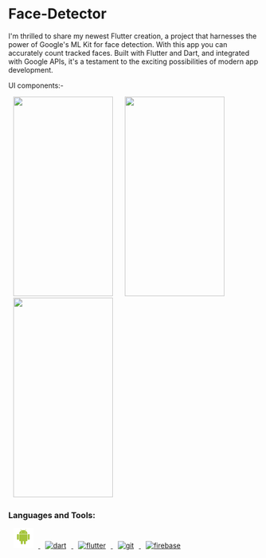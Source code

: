 # Face-Detector

I'm thrilled to share my newest Flutter creation, a project that harnesses the power of Google's ML Kit for face detection. 
With this app you can accurately count tracked faces. Built with Flutter and Dart, and integrated with Google APIs, it's a testament to the exciting possibilities of modern app development.

UI components:-
<p float="left">
  <img src="https://github.com/Anshu-Parmar/Contact-Manager/assets/92868018/76cb28d6-6228-4577-aaba-510a64c1ac4a" width="200" height="400" hspace="10"/>
  <img src="https://github.com/Anshu-Parmar/Contact-Manager/assets/92868018/e3b969f9-9a52-487f-8ddc-31c80d2420e3" width="200" height="400" hspace="10"/>
  <img src="https://github.com/Anshu-Parmar/Contact-Manager/assets/92868018/f4621075-b9ec-41ed-b24c-bd0d57823cf5" width="200" height="400" hspace="10"/>
</p>

<h3 align="left">Languages and Tools:</h3>
<p align="left"> <a href="https://developer.android.com" target="_blank" rel="noreferrer"> <img src="https://raw.githubusercontent.com/devicons/devicon/master/icons/android/android-original-wordmark.svg" alt="android" width="40" height="40" hspace="10"/> </a>  <a href="https://dart.dev" target="_blank" rel="noreferrer"> <img src="https://www.vectorlogo.zone/logos/dartlang/dartlang-icon.svg" alt="dart" width="40" height="40" hspace="10"/> </a> <a href="https://flutter.dev" target="_blank" rel="noreferrer"> <img src="https://www.vectorlogo.zone/logos/flutterio/flutterio-icon.svg" alt="flutter" width="40" height="40" hspace="10"/> </a> <a href="https://git-scm.com/" target="_blank" rel="noreferrer"> <img src="https://www.vectorlogo.zone/logos/git-scm/git-scm-icon.svg" alt="git" width="40" height="40" hspace="10"/> </a><a href="https://firebase.google.com/" target="_blank" rel="noreferrer"> <img src="https://www.vectorlogo.zone/logos/firebase/firebase-icon.svg" alt="firebase" width="40" height="40" hspace="10"/> </a>  </p>

